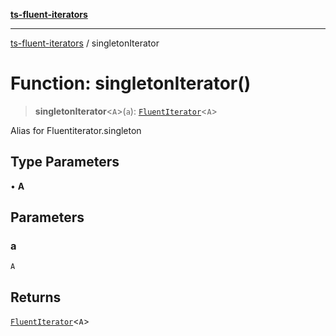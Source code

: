 [**ts-fluent-iterators**](../README.md)

---

[ts-fluent-iterators](../README.md) / singletonIterator

# Function: singletonIterator()

> **singletonIterator**\<`A`\>(`a`): [`FluentIterator`](../classes/FluentIterator.md)\<`A`\>

Alias for Fluentiterator.singleton

## Type Parameters

• **A**

## Parameters

### a

`A`

## Returns

[`FluentIterator`](../classes/FluentIterator.md)\<`A`\>
